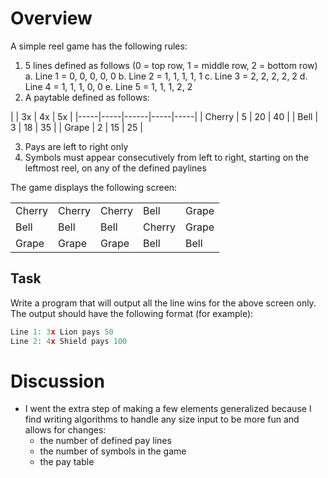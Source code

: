 # Overview
A simple reel game has the following rules:
1. 5 lines defined as follows (0 = top row, 1 = middle row, 2 = bottom row)
    a. Line 1 = 0, 0, 0, 0, 0
    b. Line 2 = 1, 1, 1, 1, 1
    c. Line 3 = 2, 2, 2, 2, 2
    d. Line 4 = 1, 1, 1, 0, 0
    e. Line 5 = 1, 1, 1, 2, 2
2. A paytable defined as follows:

| | 3x | 4x | 5x |
|-----|-----|------|-----|-----|
| Cherry | 5 | 20 | 40 |
| Bell | 3 | 18 | 35 |
| Grape | 2 | 15 | 25 |

3. Pays are left to right only
4. Symbols must appear consecutively from left to right, starting on the leftmost reel, on any of the defined paylines

The game displays the following screen:

| | | | | |
|-----|-----|------|-----|-----|
| Cherry | Cherry | Cherry | Bell | Grape |
| Bell | Bell | Bell | Cherry | Grape |
| Grape | Grape | Grape | Bell | Bell |

## Task
Write a program that will output all the line wins for the above screen only. The output should have the following format (for example):
```cpp
Line 1: 3x Lion pays 50
Line 2: 4x Shield pays 100
```

# Discussion
* I went the extra step of making a few elements generalized because I find writing algorithms to handle any size input to be more fun and allows for changes:
    * the number of defined pay lines
    * the number of symbols in the game
    * the pay table